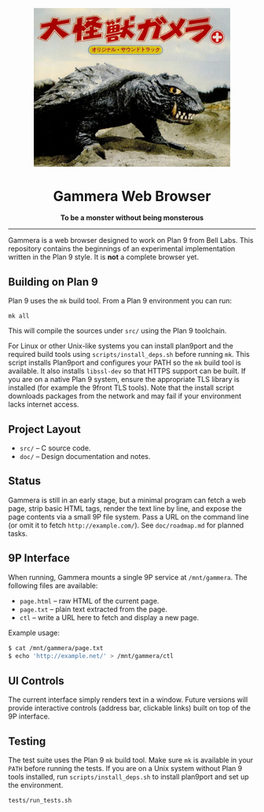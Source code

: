 <div align="center">
  <img src="Gammera_the_Invincible.png" alt="Gammera" width="400"/>
  <h1>Gammera Web Browser</h1>
  <p>
    <strong>To be a monster without being monsterous</strong>
  </p>
  <hr/>
</div>

Gammera is a web browser designed to work on Plan 9 from Bell Labs. This
repository contains the beginnings of an experimental implementation
written in the Plan 9 style. It is **not** a complete browser yet.

## Building on Plan 9

Plan 9 uses the `mk` build tool. From a Plan 9 environment you can run:

```
mk all
```

This will compile the sources under `src/` using the Plan 9 toolchain.

For Linux or other Unix-like systems you can install plan9port and the
required build tools using `scripts/install_deps.sh` before running `mk`.
This script installs Plan9port and configures your PATH so the `mk` build tool is available.
It also installs `libssl-dev` so that HTTPS support can be built. If you are
on a native Plan 9 system, ensure the appropriate TLS library is installed
(for example the 9front TLS tools).
Note that the install script downloads packages from the network and may fail
if your environment lacks internet access.

## Project Layout

- `src/` – C source code.
- `doc/` – Design documentation and notes.

## Status

Gammera is still in an early stage, but a minimal program can fetch a
web page, strip basic HTML tags, render the text line by line, and
expose the page contents via a small 9P file system. Pass a URL on the
command line (or omit it to fetch `http://example.com/`).
See `doc/roadmap.md` for planned tasks.

## 9P Interface

When running, Gammera mounts a single 9P service at `/mnt/gammera`.
The following files are available:

* `page.html` – raw HTML of the current page.
* `page.txt`  – plain text extracted from the page.
* `ctl`       – write a URL here to fetch and display a new page.

Example usage:

```sh
$ cat /mnt/gammera/page.txt
$ echo 'http://example.net/' > /mnt/gammera/ctl
```

## UI Controls

The current interface simply renders text in a window. Future versions
will provide interactive controls (address bar, clickable links) built on
top of the 9P interface.

## Testing

The test suite uses the Plan 9 `mk` build tool. Make sure `mk` is
available in your `PATH` before running the tests. If you are on a Unix
system without Plan 9 tools installed, run `scripts/install_deps.sh` to
install plan9port and set up the environment.

```sh
tests/run_tests.sh
```
